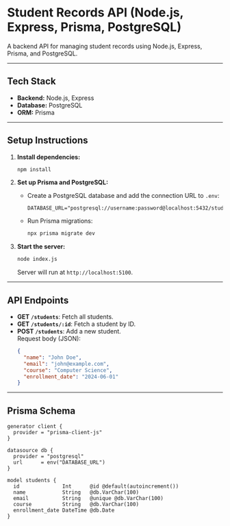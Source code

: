# Student Records API (Node.js, Express, Prisma, PostgreSQL)

A backend API for managing student records using Node.js, Express, Prisma, and PostgreSQL.

---

## Tech Stack

- **Backend:** Node.js, Express  
- **Database:** PostgreSQL  
- **ORM:** Prisma  

---

## Setup Instructions

1. **Install dependencies:**
   ```bash
   npm install
   ```

2. **Set up Prisma and PostgreSQL:**
   - Create a PostgreSQL database and add the connection URL to `.env`:
     ```
     DATABASE_URL="postgresql://username:password@localhost:5432/student_records"
     ```
   - Run Prisma migrations:
     ```bash
     npx prisma migrate dev
     ```

3. **Start the server:**
   ```bash
   node index.js
   ```
   Server will run at `http://localhost:5100`.

---

## API Endpoints

- **GET `/students`**: Fetch all students.
- **GET `/students/:id`**: Fetch a student by ID.
- **POST `/students`**: Add a new student.  
  Request body (JSON):
  ```json
  {
    "name": "John Doe",
    "email": "john@example.com",
    "course": "Computer Science",
    "enrollment_date": "2024-06-01"
  }
  ```

---

## Prisma Schema

```prisma
generator client {
  provider = "prisma-client-js"
}

datasource db {
  provider = "postgresql"
  url      = env("DATABASE_URL")
}

model students {
  id              Int      @id @default(autoincrement())
  name            String   @db.VarChar(100)
  email           String   @unique @db.VarChar(100)
  course          String   @db.VarChar(100)
  enrollment_date DateTime @db.Date
}
```

